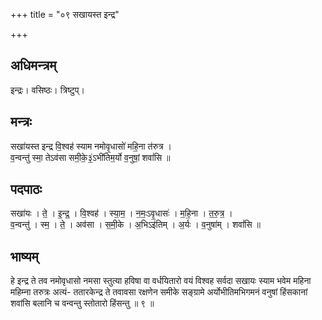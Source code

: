 +++
title = "०९ सखायस्त इन्द्र"

+++
## अधिमन्त्रम्
इन्द्रः। वसिष्ठः। त्रिष्टुप्।

## मन्त्रः
सखा॑यस्त इन्द्र वि॒श्वह॑ स्याम नमोवृ॒धासो॑ महि॒ना त॑रुत्र ।  
व॒न्वन्तु॑ स्मा॒ तेऽव॑सा समी॒के॒३॒॑ऽभी॑तिम॒र्यो व॒नुषां॒ शवां॑सि ॥

## पदपाठः
सखा॑यः । ते॒ । इ॒न्द्र॒ । वि॒श्वह॑ । स्या॒म॒ । न॒मः॒ऽवृ॒धासः॑ । म॒हि॒ना । त॒रु॒त्र॒ ।  
व॒न्वन्तु॑ । स्म॒ । ते॒ । अव॑सा । स॒मी॒के । अ॒भिऽइ॑तिम् । अ॒र्यः । व॒नुषा॑म् । शवां॑सि ॥

## भाष्यम्
हे इन्द्र ते तव नमोवृधासो नमसा स्तुत्या हविषा वा वर्धयितारो वयं विश्वह सर्वदा सखायः स्याम भवेम महिना महिम्ना तरुत्रः अत्यं- ततारकेन्द्र ते तवावसा रक्षणेन समीके सङ्ग्रामे अर्योभीतिमभिगमनं वनुषां हिंसकानां शवांसि बलानि च वन्वन्तु स्तोतारो हिंसन्तु ॥ ९ ॥